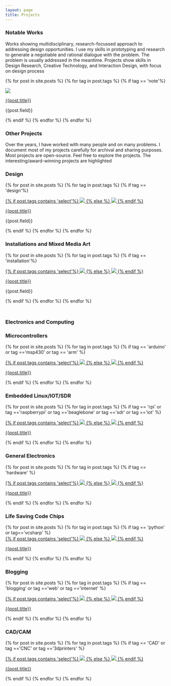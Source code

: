 ```yaml
---
layout: page
title: Projects
---
```


<div class="projects">
<h3>Notable Works</h3>
<p>Works showing multidisciplinary, research-focussed approach to addressing design opportunities. I use my skills in prototyping and research to generate a negotiable and rational dialogue with the problem. The problem is usually addressed in the meantime. Projects show skills in Design Research, Creative Technology, and Interaction Design, with focus on design process</p>

  {% for post in site.posts %}
  {% for tag in post.tags %}
  {% if tag == 'note'%}
 <div class="projectNotable">
 <a href="{{post.url}}">
 <img src="http://res.cloudinary.com/indiantinker/image/fetch/w_400,h_400,c_fill,g_auto/{{post.image}}" class="preview">   
 <p>
 {{post.title}}
 </p></a>
    <p class="domain">{{post.field}}</p>
 </div>

  {% endif %}
  {% endfor %}
  {% endfor %}
</div>

<h3>Other Projects</h3>
<p>Over the years, I have worked with many people and on many problems. I document most of my projects carefully for archival and sharing purposes. Most projects are open-source. Feel free to explore the projects. The interesting/award-winning projects are <span class="select2">highlighted</span></p>
<div class="projects">
<h3>Design</h3>

  {% for post in site.posts %}
  {% for tag in post.tags %}
  {% if tag == 'design'%}
 <div class="project">
 <a href="{{post.url}}">
  {% if post.tags contains 'select'%}  
 <img class="select preview" src="http://res.cloudinary.com/indiantinker/image/fetch/w_200,h_200,c_fill,g_auto/{{post.image}}">
  {% else %}  
 <img src="http://res.cloudinary.com/indiantinker/image/fetch/w_200,h_200,c_fill,g_auto/{{post.image}}" class="preview">   
  {% endif %}
 <p>
 {{post.title}}
 </p></a>
<p class="domain">{{post.field}}</p>
 </div>

  {% endif %}
  {% endfor %}
  {% endfor %}
</div>

<div class="projects">
<h3>Installations and Mixed Media Art</h3>

  {% for post in site.posts %}
  {% for tag in post.tags %}
  {% if tag == 'installation'%}
 <div class="project">
 <a href="{{post.url}}">
 {% if post.tags contains 'select'%}  
 <img class="select preview" src="http://res.cloudinary.com/indiantinker/image/fetch/w_200,h_200,c_fill,g_auto/{{post.image}}">
  {% else %}  
 <img src="http://res.cloudinary.com/indiantinker/image/fetch/w_200,h_200,c_fill,g_auto/{{post.image}}" class="preview">   
  {% endif %}
 <p>
 {{post.title}}
 </p></a>
<p class="domain">{{post.field}}</p>
 </div>

  {% endif %}
  {% endfor %}
  {% endfor %}
</div>
<br>

<h3 style="margin-top:1rem;">Electronics and Computing</h3>
<div class="projects">
<h3>Microcontrollers</h3>

  {% for post in site.posts %}
  {% for tag in post.tags %}
  {% if tag == 'arduino' or tag =='msp430' or tag == 'arm' %}
 <div class="project">
 <a href="{{post.url}}">
  {% if post.tags contains 'select'%}  
 <img class="select preview" src="http://res.cloudinary.com/indiantinker/image/fetch/w_200,h_200,c_fill,g_auto/{{post.image}}">
  {% else %}  
 <img src="http://res.cloudinary.com/indiantinker/image/fetch/w_200,h_200,c_fill,g_auto/{{post.image}}" class="preview">   
  {% endif %}
 <p>
 {{post.title}}
 </p></a>
 </div>

  {% endif %}
  {% endfor %}
  {% endfor %}
</div>
<div class="projects">
<h3>Embedded Linux/IOT/SDR</h3>

  {% for post in site.posts %}
  {% for tag in post.tags %}
  {% if tag == 'rpi' or tag =='raspberrypi' or tag =='beaglebone' or tag =='sdr' or tag =='iot' %}
   <div class="project">
 <a href="{{post.url}}">
  {% if post.tags contains 'select'%}  
 <img class="select preview" src="http://res.cloudinary.com/indiantinker/image/fetch/w_200,h_200,c_fill,g_auto/{{post.image}}">
  {% else %}  
 <img src="http://res.cloudinary.com/indiantinker/image/fetch/w_200,h_200,c_fill,g_auto/{{post.image}}" class="preview">   
  {% endif %}
 <p>
 {{post.title}}
 </p></a>
 </div>
	
  {% endif %}
  {% endfor %}
  {% endfor %}
</div>
<div class="projects">
<h3>General Electronics</h3>

  {% for post in site.posts %}
  {% for tag in post.tags %}
  {% if tag == 'hardware' %}
   <div class="project">
 <a href="{{post.url}}">
  {% if post.tags contains 'select'%}  
 <img class="select preview" src="http://res.cloudinary.com/indiantinker/image/fetch/w_200,h_200,c_fill,g_auto/{{post.image}}">
  {% else %}  
 <img src="http://res.cloudinary.com/indiantinker/image/fetch/w_200,h_200,c_fill,g_auto/{{post.image}}" class="preview">   
  {% endif %}
 <p>
 {{post.title}}
 </p></a>
 </div>

	
  {% endif %}
  {% endfor %}
  {% endfor %}
</div>
<div class="projects">
<h3>Life Saving Code Chips</h3>
{% for post in site.posts %}
  {% for tag in post.tags %}
  {% if tag == 'python' or tag=='vcsharp' %}
   <div class="project">
 <a href="{{post.url}}">
 {% if post.tags contains 'select'%}  
 <img class="select preview" src="http://res.cloudinary.com/indiantinker/image/fetch/w_200,h_200,c_fill,g_auto/{{post.image}}">
  {% else %}  
 <img src="http://res.cloudinary.com/indiantinker/image/fetch/w_200,h_200,c_fill,g_auto/{{post.image}}" class="preview">   
  {% endif %}
 <p>
 {{post.title}}
 </p></a>
 </div>

	
  {% endif %}
  {% endfor %}
  {% endfor %}
</div>

<div class="projects">
<h3>Blogging</h3>

  {% for post in site.posts %}
  {% for tag in post.tags %}
  {% if tag == 'blogging' or tag =='web' or tag =='internet' %}
   <div class="project">
 <a href="{{post.url}}">
  {% if post.tags contains 'select'%}  
 <img class="select preview" src="http://res.cloudinary.com/indiantinker/image/fetch/w_200,h_200,c_fill,g_auto/{{post.image}}">
  {% else %}  
 <img src="http://res.cloudinary.com/indiantinker/image/fetch/w_200,h_200,c_fill,g_auto/{{post.image}}" class="preview">   
  {% endif %}
 <p>
 {{post.title}}
 </p></a>
 </div>

  {% endif %}
  {% endfor %}
  {% endfor %}
</div>


<div class="projects">
<h3>CAD/CAM</h3> 

  {% for post in site.posts %}
  {% for tag in post.tags %}
  {% if tag == 'CAD' or tag =='CNC' or tag =='3dprinters' %}
   <div class="project">
 <a href="{{post.url}}">
 {% if post.tags contains 'select'%}  
 <img class="select preview" src="http://res.cloudinary.com/indiantinker/image/fetch/w_200,h_200,c_fill,g_auto/{{post.image}}">
  {% else %}  
 <img src="http://res.cloudinary.com/indiantinker/image/fetch/w_200,h_200,c_fill,g_auto/{{post.image}}" class="preview">   
  {% endif %}
 <p>
 {{post.title}}
 </p></a>
 </div>
	
  {% endif %}
  {% endfor %}
  {% endfor %}

</div>







